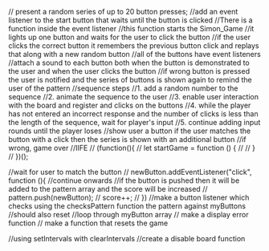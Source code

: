 // present a random series of up to 20 button presses;
//add an event listener to the start button that waits until the button is clicked
//There is a function inside the event listener
//this function starts the Simon_Game
//it lights up one button and waits for the user to click the button
//if the user clicks the correct button it remembers the previous button click and replays that along with a new random button
//all of the buttons have event listeners
//attach a sound to each button both when the button is demonstrated to the user and when the user clicks the button
//if wrong button is pressed the user is notified and the series of buttons is shown again to remind the user of the pattern
//sequence steps
//1. add a random number to the sequence
//2. animate the sequence to the user
//3. enable user interaction with the board and register and clicks on the buttons
//4. while the player has not entered an incorrect response and the number of clicks is less than the length of the sequence, wait for player's input
//5. continue adding input rounds until the player loses
//show user a button if the user matches the button with a click then the series is shown with an additional button
//if wrong, game over
//IIFE
// (function(){
//   let startGame = function () {
//
//   }
// })();



//wait for user to match the button
// newButton.addEventListener("click", function (){
//continue onwards
//if the button is pushed then it will be added to the pattern array and the score will be increased
//   pattern.push(newButton);
//   score++;
// })
//make a button listener which checks using the checksPattern function the pattern against myButtons
//should also reset
//loop through myButton array
// make a display error function
// make a function that resets the game

//using setIntervals with clearIntervals
//create a disable board function
